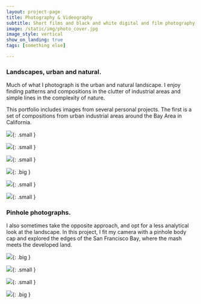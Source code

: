 ```yaml
---
layout: project-page
title: Photography & Videography
subtitle: Short films and black and white digital and film photography.
image: /static/img/photo_cover.jpg
image_style: vertical
show_on_landing: true
tags: [something else]

---
```

<!-- ![Main Image](/static/img/photo_cover.jpg){: .hero-image }
# Photography & Videography
## Short films and black and white digital and film photography. -->

### Landscapes, urban and natural.

Much of what I photograph is the urban and natural landscape. I enjoy finding patterns and compositions in the clutter of industrial areas and simple lines in the complexity of nature. 

This portfolio includes images from several personal projects. The first is a set of compositions from urban industrial areas around the Bay Area in California. 

![](/static/img/photo_1.jpg){: .small }

![](/static/img/photo3.jpg){: .small }

![](/static/img/photo_5.jpg){: .small }

![](/static/img/photo_2.jpg){: .big }

![](/static/img/photo4.jpg){: .small }

![](/static/img/photo_cover.jpg){: .small }

### Pinhole photographs.

I also sometimes take the opposite approach, and opt for a less analytical look at the landscape. In this project, I fit my camera with a pinhole body cap and explored the edges of the San Francisco Bay, where the mash meets the developed land. 

![](/static/img/photo_6.jpg){: .big }

![](/static/img/photo_7.jpg){: .small }

![](/static/img/photo_8.jpg){: .small }

![](/static/img/photo_9.jpg){: .big }




